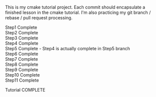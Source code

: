 This is my cmake tutorial project. Each commit should encapsulate a finished lesson in the cmake tutorial. I'm also practicing my git branch / rebase / pull request processing.

Step1 Complete  
Step2 Complete  
Step3 Complete  
Step4 Complete  
Step5 Complete - Step4 is actually complete in Step5 branch  
Step6 Complete  
Step7 Complete  
Step8 Complete  
Step9 Complete  
Step10 Complete  
Step11 Complete

Tutorial COMPLETE